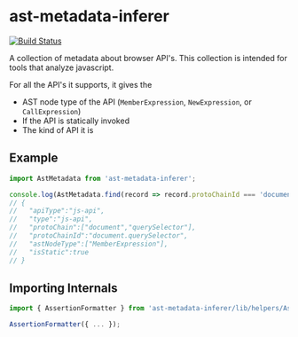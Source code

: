 ast-metadata-inferer
======================
[![Build Status](https://travis-ci.org/amilajack/ast-metadata-inferer.svg?branch=master&maxAge=2592)](https://travis-ci.org/amilajack/ast-metadata-inferer)

A collection of metadata about browser API's. This collection is intended for tools that analyze javascript.

For all the API's it supports, it gives the
* AST node type of the API (`MemberExpression`, `NewExpression`, or `CallExpression`)
* If the API is statically invoked
* The kind of API it is

## Example
```js
import AstMetadata from 'ast-metadata-inferer';

console.log(AstMetadata.find(record => record.protoChainId === 'document.querySelector'))
// {
//   "apiType":"js-api",
//   "type":"js-api",
//   "protoChain":["document","querySelector"],
//   "protoChainId":"document.querySelector",
//   "astNodeType":["MemberExpression"],
//   "isStatic":true
// }
```

## Importing Internals
```js
import { AssertionFormatter } from 'ast-metadata-inferer/lib/helpers/AstNodeTypeTester';

AssertionFormatter({ ... });
```
